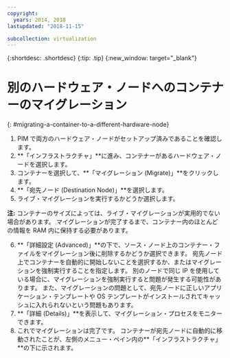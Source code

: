 ```yaml
---
copyright:
  years: 2014, 2018
lastupdated: "2018-11-15"

subcollection: virtualization
---
```

{:shortdesc: .shortdesc}
{:tip: .tip}
{:new_window: target="_blank"}

# 別のハードウェア・ノードへのコンテナーのマイグレーション
{: #migrating-a-container-to-a-different-hardware-node}

1. PIM で両方のハードウェア・ノードがセットアップ済みであることを確認します。
2. **「インフラストラクチャ」**に進み、コンテナーがあるハードウェア・ノードを選択します。
3. コンテナーを選択して、**「マイグレーション (Migrate)」**をクリックします。
4. **「宛先ノード (Destination Node)」**を選択します。
5. ライブ・マイグレーションを実行するかどうか選択します。

**注:** コンテナーのサイズによっては、ライブ・マイグレーションが実用的でない場合があります。 マイグレーションが完了するまで、コンテナー内のほとんどの情報を RAM 内に保持する必要があります。

6. **「詳細設定 (Advanced)」**の下で、ソース・ノード上のコンテナー・ファイルをマイグレーション後に削除するかどうか選択できます。 宛先ノード上でコンテナーを自動的に開始しないことを選択するか、またはマイグレーションを強制実行することを指定します。 別のノードで同じ IP を使用している場合に、マイグレーションを強制実行すると問題が発生する可能性があります。 また、マイグレーションの問題として、宛先ノードに正しいアプリケーション・テンプレートや OS テンプレートがインストールされてキャッシュに入れられないという問題もあります。
7. **「詳細 (Details)」**を表示して、マイグレーション・プロセスをモニターできます。
8. これでマイグレーションは完了です。 コンテナーが宛先ノードに自動的に移動されたことが、左側のメニュー・ペイン内の**「インフラストラクチャ」**の下に示されます。
